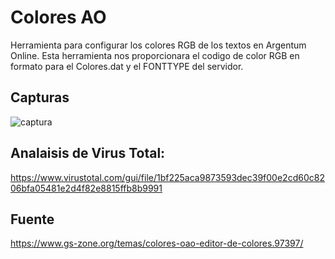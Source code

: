 # Colores AO

Herramienta para configurar los colores RGB de los textos en Argentum Online. Esta herramienta nos proporcionara el codigo de color RGB en formato para el Colores.dat y el FONTTYPE del servidor.

## Capturas

![captura](https://i.imgur.com/XvDmL5l.jpeg)

## Analaisis de Virus Total:

https://www.virustotal.com/gui/file/1bf225aca9873593dec39f00e2cd60c8206bfa05481e2d4f82e8815ffb8b9991

## Fuente

https://www.gs-zone.org/temas/colores-oao-editor-de-colores.97397/
